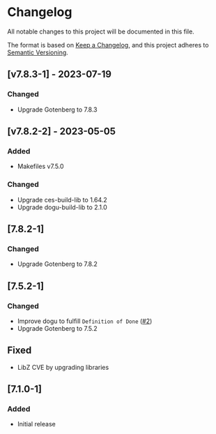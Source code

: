 # Changelog
All notable changes to this project will be documented in this file.

The format is based on [Keep a Changelog](https://keepachangelog.com/en/1.0.0/),
and this project adheres to [Semantic Versioning](https://semver.org/spec/v2.0.0.html).

## [v7.8.3-1] - 2023-07-19
### Changed
- Upgrade Gotenberg to 7.8.3

## [v7.8.2-2] - 2023-05-05
### Added
- Makefiles v7.5.0

### Changed
- Upgrade ces-build-lib to 1.64.2
- Upgrade dogu-build-lib to 2.1.0

## [7.8.2-1]
### Changed
- Upgrade Gotenberg to 7.8.2

## [7.5.2-1]
### Changed
- Improve dogu to fulfill `Definition of Done` ([#2](https://github.com/cloudogu/gotenberg/pull/2))
- Upgrade Gotenberg to 7.5.2

## Fixed
- LibZ CVE by upgrading libraries

## [7.1.0-1]
### Added
- Initial release
